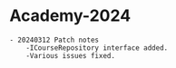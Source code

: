 # Academy-2024
	- 20240312 Patch notes
		-ICourseRepository interface added.
		-Various issues fixed.